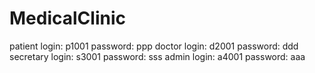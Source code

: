 # MedicalClinic

patient login: p1001
        password: ppp
doctor login: d2001
       password: ddd
secretary login: s3001
          password: sss
admin login: a4001
      password: aaa
